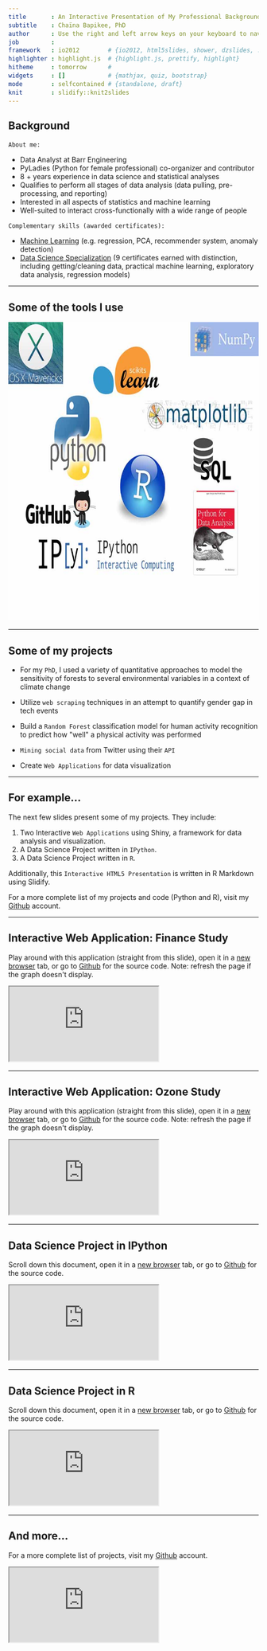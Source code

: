 ```yaml
---
title       : An Interactive Presentation of My Professional Background
subtitle    : Chaïna Bapikee, PhD
author      : Use the right and left arrow keys on your keyboard to navigate through this presentation
job         : 
framework   : io2012        # {io2012, html5slides, shower, dzslides, ...}
highlighter : highlight.js  # {highlight.js, prettify, highlight}
hitheme     : tomorrow      # 
widgets     : []            # {mathjax, quiz, bootstrap}
mode        : selfcontained # {standalone, draft}
knit        : slidify::knit2slides
---
```


## Background

```
About me:
```
* Data Analyst at Barr Engineering
* PyLadies (Python for female professional) co-organizer and contributor
* 8 + years experience in data science and statistical analyses
* Qualifies to perform all stages of data analysis (data pulling, pre-processing, and reporting)
* Interested in all aspects of statistics and machine learning
* Well-suited to interact cross-functionally with a wide range of people 

```
Complementary skills (awarded certificates):
```
* <a href="https://www.coursera.org/course/ml" target="_blank">Machine Learning</a> (e.g. regression, PCA, recommender system, anomaly detection)
* <a href="https://www.coursera.org/specialization/jhudatascience/1?utm_medium=listingPage" target="_blank">Data Science Specialization</a> (9 certificates earned with distinction, including getting/cleaning data, practical machine learning, exploratory data analysis, regression models)

---

## Some of the tools I use

<img class ='center' src='./image/tools.jpg' height=600px/>


---

## Some of my projects

* For my `PhD`, I used a variety of quantitative approaches to model the sensitivity of forests to several environmental variables in a context of climate change

* Utilize `web scraping` techniques in an attempt to quantify gender gap in tech events

* Build a `Random Forest` classification model for human activity recognition to predict how "well" a physical activity was performed

* `Mining social data` from Twitter using their `API`

* Create `Web Applications` for data visualization

---

## For example...

The next few slides present some of my projects. They include: 

1. Two Interactive `Web Applications` using Shiny, a framework for data analysis and visualization.
2. A Data Science Project written in `IPython`.
3. A Data Science Project written in `R`.

Additionally, this `Interactive HTML5 Presentation` is written in R Markdown using Slidify.

For a more complete list of my projects and code (Python and R), visit my <a href="https://github.com/Prim8?tab=repositories" target="_blank">Github</a> account. 

---

## Interactive Web Application: Finance Study
Play around with this application (straight from this slide), open it in a <a href="https://prim8.shinyapps.io/Finance/" target="_blank">new browser</a> tab, or go to
<a href="https://github.com/Prim8/Web_applications/tree/master/Finance" target="_blank">Github</a> for the source code. Note: refresh the page if the graph doesn't display.

<iframe src=https://prim8.shinyapps.io/Finance/></iframe>

---

## Interactive Web Application: Ozone Study
Play around with this application (straight from this slide), open it in a <a href="https://prim8.shinyapps.io/Ozone/" target="_blank">new browser</a> tab, or go to
<a href="https://github.com/Prim8/Web_applications/tree/master/Ozone" target="_blank">Github</a> for the source code. Note: refresh the page if the graph doesn't display.

<iframe src=https://prim8.shinyapps.io/Ozone/></iframe>

---
## Data Science Project in IPython
Scroll down this document, open it in a 
<a href="http://nbviewer.ipython.org/github/Prim8/Data_Analysis_Python/blob/master/Food_truck_profits.ipynb" target="_blank">new browser</a> tab, or go to 
<a href="https://github.com/Prim8/Data_Analysis_Python" target="_blank">Github</a> for the source code.

<iframe src=http://nbviewer.ipython.org/github/Prim8/Data_Analysis_Python/blob/master/Food_truck_profits.ipynb></iframe>

---
## Data Science Project in R
Scroll down this document, open it in a 
<a href="http://htmlpreview.github.io/?https://github.com/Prim8/Data_Analysis_R/blob/master/Activity_monitoring/Activity_monitoring.html" target="_blank">new browser</a> tab, or go to 
<a href="https://github.com/Prim8/Data_Analysis_R/tree/master/Activity_monitoring" target="_blank">Github</a> for the source code.

<iframe src=http://htmlpreview.github.io/?https://github.com/Prim8/Data_Analysis_R/blob/master/Activity_monitoring/Activity_monitoring.html></iframe>

---

## And more...

For a more complete list of projects, visit my <a href="https://github.com/Prim8?tab=repositories" target="_blank">Github</a> account. 

<iframe src=http://nbviewer.ipython.org/github/Prim8/></iframe>





